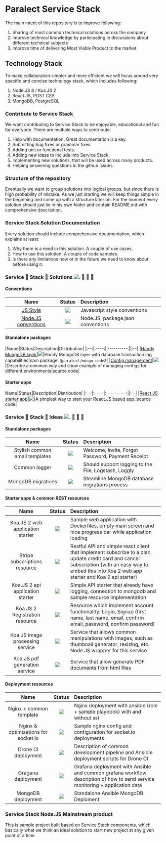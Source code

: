 # Paralect Service Stack

The main intent of this repository is to improve following:

1. Sharing of most common technical solutions across the company
2. Improve technical knowledge by participating in discussions about different technical subjects
3. Improve time of delivering Most Viable Product to the market

## Technology Stack

To make collaboration simpler and more efficient we will focus around very specific and concise technology stack, which includes following:

1. Node.JS 8 / Koa.JS 2
2. React.JS, POST CSS
3. MongoDB, PostgreSQL

### Contribute to Service Stack

We want contributing to Service Stack to be enjoyable, educational and fun for everyone. There are multiple ways to contribute:

1. Help with documentation. Great documentation is a key.
2. Submitting bug fixes or grammar fixes.
3. Adding unit or functional tests.
4. Adding new ideas to include into Service Stack.  
5. Implementing new solutions, that will be used across many products.
6. Helping answering questions in the github issues.


### Structure of the repository

Eventually we want to group solutions into logical groups, but since there is high probability of mistake. As we just starting we will keep things simple in the beginning and come up with a structure later on. For the moment every solution should just lie in his own folder and contain README.md with comprehensive description.

### Service Stack Solution Documentation

Every solution should include comprehensive documentation, which explains at least:

1. Why there is a need in this solution. A couple of use cases.
2. How to use this solution. A couple of code samples.
3. Is there any limitations now or in the future we need to know about before using it.

### Service 👋 Stack 👋 Solutions ![](https://img.shields.io/badge/status-solution-green.svg). 🎉 🎉 🎉

#### Conventions

|Name|Status|Description|
|:--:|:----:|:----------|
|[JS Style](./conventions/js-style/README.md)|![](https://img.shields.io/badge/status-solution-green.svg)|Javascript style conventions|
|[Node.JS conventions](./conventions/node-js/README.md)|![](https://img.shields.io/badge/status-solution-green.svg)|Node.JS, package.json conventions|


#### Standalone packages

|Name|Status|Description|Distribution|
|:--:|:----:|:----------:||:--|
|[Handy MongoDB layer](./mongo-node8/README.md)|![](https://img.shields.io/badge/status-solution-green.svg)|Handy MongoDB layer with database transaction log capabilities|npm package: `@paralect/mongo-node8`|
|[Config management](./config-management/README.md)|![](https://img.shields.io/badge/status-solution-green.svg)|Describe a common way and show example of managing configs for different environments|source code|

#### Starter apps

Name|Status|Description|Distribution|
|:--:|:----:|:----------:||:--|
|[React.JS starter app](./react-starter/README.md)|![](https://img.shields.io/badge/status-solution-green.svg)|A simplest way to start your React.JS based app.|source code|


### Service 👋 Stack 👋 Ideas ![](https://img.shields.io/badge/https://img.shields.io/badge/status-idea-orange.svg). 🎉 🎉 🎉

#### Standalone packages

|Name|Status|Description|
|:--:|:----:|:----------|
|Stylish common email templates|![](https://img.shields.io/badge/https://img.shields.io/badge/status-idea-orange.svg)|Welcome, Invite, Forgot Password, Payment Receipt |
|Common logger|![](https://img.shields.io/badge/https://img.shields.io/badge/status-idea-orange.svg)| Should support logging to the File, Logstash, Loggly|
|MongoDB migrations|![](https://img.shields.io/badge/https://img.shields.io/badge/status-idea-orange.svg)|Steamline MongoDB database migrations process|

#### Starter apps & common REST resources

|Name|Status|Description|
|:--:|:----:|:----------|
|Koa.JS 2 web application starter|![](https://img.shields.io/badge/https://img.shields.io/badge/status-idea-orange.svg)|Sample web application with Dockerfiles, empty main screen and nice progress bar while application loading|
|Stripe subscriptions resource|![](https://img.shields.io/badge/https://img.shields.io/badge/status-idea-orange.svg)|Restful API and simple react client that implement subscribe to a plan, update credit card and cancel subscription (with an easy way to embed this into Koa 2 web app starter and Koa 2 api starter)|
|Koa.JS 2 api application starter|![](https://img.shields.io/badge/https://img.shields.io/badge/status-idea-orange.svg)|Simple API starter that already have logging, connection to mongodb and sample resource implementation|
|Koa.JS 2 Registration resource|![](https://img.shields.io/badge/https://img.shields.io/badge/status-idea-orange.svg)|Resource which implement account functionality: Login, Signup (first name, last name, email, confirm email, password, confirm password)|
|Koa.JS image processing service|![](https://img.shields.io/badge/https://img.shields.io/badge/status-idea-orange.svg)|Service that allows common manipulations with images, such as thumbnail generator, resizing, etc. Node.JS wrapper for this service|
|Koa.JS pdf generation service|![](https://img.shields.io/badge/https://img.shields.io/badge/status-idea-orange.svg)|Service that allow generate PDF documents from html files|


#### Deployment resources

|Name|Status|Description|
|:--:|:----:|:----------|
|Nginx + common template|![](https://img.shields.io/badge/https://img.shields.io/badge/status-idea-orange.svg)|Nginx deployment with ansible (role + sample playbook) with and without ssl|
|Nginx & optimizations for socket.io|![](https://img.shields.io/badge/https://img.shields.io/badge/status-idea-orange.svg)|Sample nginx config and configuration for socket.io deployments|
|Drone CI deployment|![](https://img.shields.io/badge/https://img.shields.io/badge/status-idea-orange.svg)|Description of common development pipeline and Ansible deployment scripts for Drone CI|
|Gragana deployment|![](https://img.shields.io/badge/https://img.shields.io/badge/status-idea-orange.svg)|Grafana deployment with Ansible and common grafana workflow description of how to send service monitoring + application data|
|MongoDB deployment|![](https://img.shields.io/badge/https://img.shields.io/badge/status-idea-orange.svg)|Standalone Ansible MongoDB Deploment|


### Service Stack Node.JS Mainstream product

This is sample project built based on Service Stack components, which basically what we think an ideal solution to start new project at any given point of a time.
